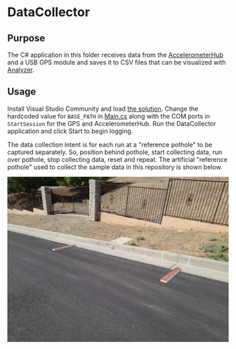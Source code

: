 # DataCollector

## Purpose

The C# application in this folder receives data from the [AccelerometerHub](../AccelerometerHub) and a USB GPS module and saves it to CSV files that can be visualized with [Analyzer](../Analyzer).

## Usage

Install Visual Studio Community and load [the solution](DataCollector.sln).  Change the hardcoded value for `BASE_PATH` in [Main.cs](DataCollector/Main.cs) along with the COM ports in `StartSession` for the GPS and AccelerometerHub.  Run the DataCollector application and click Start to begin logging.

The data collection intent is for each run at a "reference pothole" to be captured separately.  So, position behind pothole, start collecting data, run over pothole, stop collecting data, reset and repeat.  The artificial "reference pothole" used to collect the sample data in this repository is shown below.

![Artificial reference pothole](../assets/TriggerSetup.jpg)

